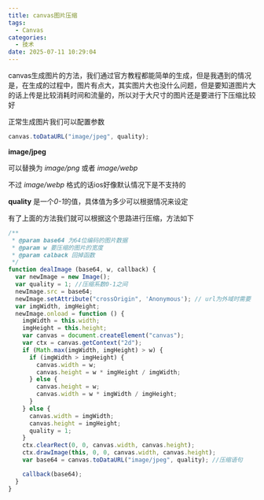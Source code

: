 ```yaml
---
title: canvas图片压缩
tags:
  - Canvas
categories:
  - 技术
date: 2025-07-11 10:29:04
---
```


canvas生成图片的方法，我们通过官方教程都能简单的生成，但是我遇到的情况是，在生成的过程中，图片有点大，其实图片大也没什么问题，但是要知道图片大的话上传是比较消耗时间和流量的，所以对于大尺寸的图片还是要进行下压缩比较好

正常生成图片我们可以配置参数

```js
canvas.toDataURL("image/jpeg", quality);
```

**image/jpeg**

可以替换为 *image/png* 或者 *image/webp*

不过 *image/webp* 格式的话ios好像默认情况下是不支持的

**quality** 是一个*0-1*的值，具体值为多少可以根据情况来设定

有了上面的方法我们就可以根据这个思路进行压缩，方法如下

```js
/**
 * @param base64 为64位编码的图片数据
 * @param w 要压缩的图片的宽度
 * @param calback 回掉函数
 */
function dealImage (base64, w, callback) {
  var newImage = new Image();
  var quality = 1; //压缩系数0-1之间
  newImage.src = base64;
  newImage.setAttribute("crossOrigin", 'Anonymous'); // url为外域时需要
  var imgWidth, imgHeight;
  newImage.onload = function () {
    imgWidth = this.width;
    imgHeight = this.height;
    var canvas = document.createElement("canvas");
    var ctx = canvas.getContext("2d");
    if (Math.max(imgWidth, imgHeight) > w) {
      if (imgWidth > imgHeight) {
        canvas.width = w;
        canvas.height = w * imgHeight / imgWidth;
      } else {
        canvas.height = w;
        canvas.width = w * imgWidth / imgHeight;
      }
    } else {
      canvas.width = imgWidth;
      canvas.height = imgHeight;
      quality = 1;
    }
    ctx.clearRect(0, 0, canvas.width, canvas.height);
    ctx.drawImage(this, 0, 0, canvas.width, canvas.height);
    var base64 = canvas.toDataURL("image/jpeg", quality); //压缩语句

    callback(base64);
  }
}
```
